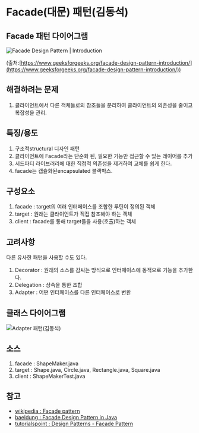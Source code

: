 # Facade(대문) 패턴(김동석)

## Facade 패턴 다이어그램

![Facade Design Pattern | Introduction](https://media.geeksforgeeks.org/wp-content/uploads/facadeA.png "Facade Design Pattern | Introduction")

(출처:[https://www.geeksforgeeks.org/facade-design-pattern-introduction/](https://www.geeksforgeeks.org/facade-design-pattern-introduction/))

## 해결하려는 문제
1. 클라이언트에서 다른 객체들로의 참조들을 분리하여 클라이언트의 의존성을 줄이고 복잡성을 관리.

## 특징/용도
1. 구조적structural 디자인 패턴
1. 클라이언트에 Facade라는 단순화 된, 필요한 기능만 접근할 수 있는 레이어를 추가
1. 서드파티 라이브러리에 대한 직접적 의존성을 제거하여 교체를 쉽게 한다.
1. facade는 캡슐화된encapsulated 블랙박스.

## 구성요소
1. facade : target의 여러 인터페이스를 조합한 루틴이 정의된 객체
1. target : 원래는 클라이언트가 직접 참조해야 하는 객체
1. client : facade를 통해 target들을 사용(호출)하는 객체
## 고려사항

다른 유사한 패턴을 사용할 수도 있다.

1. Decorator : 원래의 소스를 감싸는 방식으로 인터페이스에 동적으로 기능을 추가한다.
1. Delegation : 상속을 통한 조합
1. Adapter : 어떤 인터페이스를 다른 인터페이스로 변환

## 클래스 다이어그램

![Adapter 패턴(김동석)](https://www.plantuml.com/plantuml/png/VPBFIyCm5CVFvgy80zbsM7iV8XkAx38Gvp_mrhorSKbRazV9K45XDmNnAAZd7HMy-2_DxdymNSVeK9RZzqVoUOzqB86XJ2lU5P0I6hvyd2zdNut5zztFqqi-Usio5ac177LAKwvH3z7OROcYH5Z6I992VW81EE_lDH4wtV28ABLjtmybHTdG2nBj3rM6mewbzYzW0iTePHYV0ZcQsB9HaXHO-VjpFllC7ruN7_TyNm1XepPrn-ltFI7glDxhjRMkELecOrSOGO1y446A_9hj3SZ8EEJ2m5MZoMuP2nHOou-a2TIkm1a6176uCpEupC3i31GKVHYxARP3NQLMtl_XSxHK52Q951Mvt6zXbhLoneCRprkFKrKs_5Mn15utIwvMwx1yeggk03REIcAiWx5mt-KN "Adapter 패턴(김동석)")

## 소스
1. facade : ShapeMaker.java
1. target : Shape.java, Circle.java, Rectangle.java, Square.java 
1. client : ShapeMakerTest.java

## 참고

* [wikipedia : Facade pattern](https://en.wikipedia.org/wiki/Facade_pattern)
* [baeldung : Facade Design Pattern in Java](https://www.baeldung.com/java-facade-pattern)
* [tutorialspoint : Design Patterns - Facade Pattern](https://www.tutorialspoint.com/design_pattern/facade_pattern.htm)